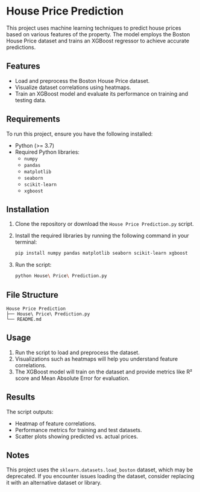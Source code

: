 
# House Price Prediction

This project uses machine learning techniques to predict house prices based on various features of the property. The model employs the Boston House Price dataset and trains an XGBoost regressor to achieve accurate predictions.

## Features
- Load and preprocess the Boston House Price dataset.
- Visualize dataset correlations using heatmaps.
- Train an XGBoost model and evaluate its performance on training and testing data.

## Requirements

To run this project, ensure you have the following installed:
- Python (>= 3.7)
- Required Python libraries:
  - `numpy`
  - `pandas`
  - `matplotlib`
  - `seaborn`
  - `scikit-learn`
  - `xgboost`

## Installation

1. Clone the repository or download the `House Price Prediction.py` script.
2. Install the required libraries by running the following command in your terminal:
   ```bash
   pip install numpy pandas matplotlib seaborn scikit-learn xgboost
   ```

3. Run the script:
   ```bash
   python House\ Price\ Prediction.py
   ```

## File Structure

```
House Price Prediction
├── House\ Price\ Prediction.py  
└── README.md                   
```

## Usage

1. Run the script to load and preprocess the dataset.
2. Visualizations such as heatmaps will help you understand feature correlations.
3. The XGBoost model will train on the dataset and provide metrics like R² score and Mean Absolute Error for evaluation.

## Results

The script outputs:
- Heatmap of feature correlations.
- Performance metrics for training and test datasets.
- Scatter plots showing predicted vs. actual prices.

## Notes

This project uses the `sklearn.datasets.load_boston` dataset, which may be deprecated. If you encounter issues loading the dataset, consider replacing it with an alternative dataset or library.
